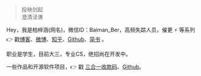 > 投袂剑起  
> 澄清泾渭

Hey，我是柏梓涵(网名)，微信ID：Baiman_Ber，高频失踪人员，催更 ⚡ 等系列 👉 戳[博客](https://baizihan.top)、[微博](weibo.com/smartBBer)、[知乎](https://www.zhihu.com/people/da-lang-bei/pins/posts)、[Github](http://github.com/smartBBer)、[简书](https://jianshu.com/u/a20ad796d7a3) 。

职业是学生，目前大三，专业CS，绝招尚在开发中。

一些作品和开源软件项目，👉 戳 [三合一收款码](/pay)、[Github](http://github.com/smartBBer)。 


